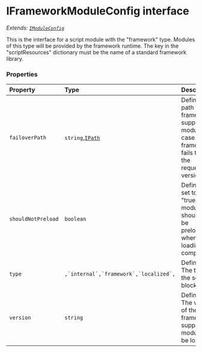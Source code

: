 # IFrameworkModuleConfig interface

_Extends: [`IModuleConfig`](imoduleconfig.md)_



This is the interface for a script module with the "framework" type. Modules of this type will be provided by the 
framework runtime. The key in the "scriptResources" dictionary must be the name of a standard framework library. 





### Properties

| Property	   | Type	| Description|
|:-------------|:-------|:-----------|
|`failoverPath`      | `string`,[`IPath`](ipath.md) | Definition: A path to the framework-supplied module in case the framework fails to load the requested version |
|`shouldNotPreload`      | `boolean` | Definition: If set to "true",this module should not be preloaded when loading the component |
|`type`      | ``,`internal`,`framework`,`localized`,`` | Definition: The type of the script block |
|`version`      | `string` | Definition: The version of the framework-supplied module to be loaded |




